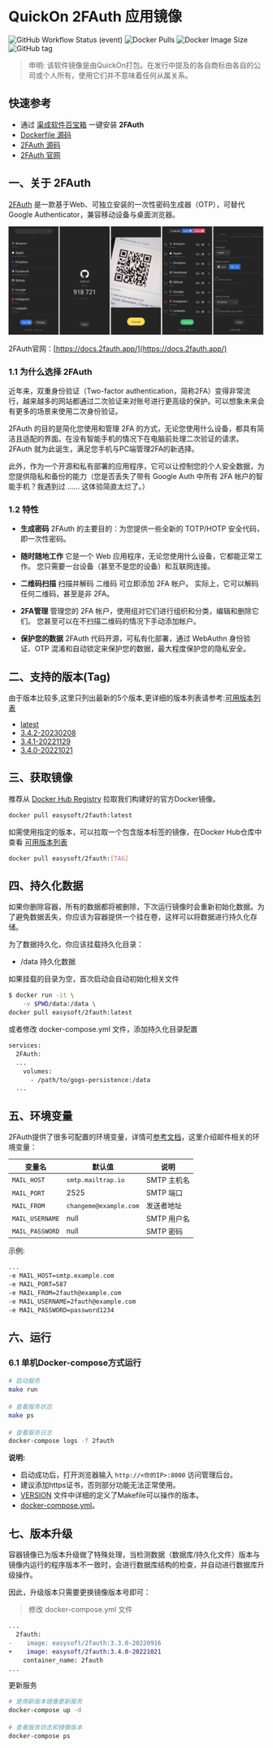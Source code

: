 <!-- 该文档是模板生成，手动修改的内容会被覆盖，详情参见：https://github.com/quicklyon/template-toolkit -->
# QuickOn 2FAuth 应用镜像

![GitHub Workflow Status (event)](https://img.shields.io/github/actions/workflow/status/quicklyon/2fauth-docker/docker.yml?style=flat-square)
![Docker Pulls](https://img.shields.io/docker/pulls/easysoft/2fauth?style=flat-square)
![Docker Image Size](https://img.shields.io/docker/image-size/easysoft/2fauth?style=flat-square)
![GitHub tag](https://img.shields.io/github/v/tag/quicklyon/2FAuth-docker?style=flat-square)

> 申明: 该软件镜像是由QuickOn打包。在发行中提及的各自商标由各自的公司或个人所有，使用它们并不意味着任何从属关系。

## 快速参考

- 通过 [渠成软件百宝箱](https://www.qucheng.com/app-install/install-2FAuth-130.html) 一键安装 **2FAuth**
- [Dockerfile 源码](https://github.com/quicklyon/2FAuth-docker)
- [2FAuth 源码](https://github.com/Bubka/2FAuth)
- [2FAuth 官网](https://docs.2fauth.app/)

## 一、关于 2FAuth

<!-- 这里写应用的【介绍信息】 -->

[2FAuth](https://docs.2fauth.app/) 是一款基于Web、可独立安装的一次性密码生成器（OTP），可替代 Google Authenticator，兼容移动设备与桌面浏览器。

![screenshots](https://raw.githubusercontent.com/quicklyon/2FAuth-docker/main/.template/2fauth_screenshots.png)

2FAuth官网：[https://docs.2fauth.app/](https://docs.2fauth.app/)


<!-- 这里写应用的【附加信息】 -->

### 1.1 为什么选择 2FAuth

近年来，双重身份验证（Two-factor authentication，简称2FA）变得非常流行，越来越多的网站都通过二次验证来对账号进行更高级的保护。可以想象未来会有更多的场景来使用二次身份验证。

2FAuth 的目的是简化您使用和管理 2FA 的方式，无论您使用什么设备，都具有简洁且适配的界面。在没有智能手机的情况下在电脑前处理二次验证的请求。2FAuth 就为此诞生，满足您手机与PC端管理2FA的新选择。

此外，作为一个开源和私有部署的应用程序，它可以让控制您的个人安全数据，为您提供隐私和备份的能力（您是否丢失了带有 Google Auth 中所有 2FA 帐户的智能手机？我遇到过 …… 这体验简直太烂了。）

### 1.2 特性

- **生成密码**
2FAuth 的主要目的：为您提供一些全新的 TOTP/HOTP 安全代码，即一次性密码。

- **随时随地工作**
它是一个 Web 应用程序，无论您使用什么设备，它都能正常工作。 您只需要一台设备（甚至不是您的设备）和互联网连接。

- **二维码扫描**
扫描并解码 二维码 可立即添加 2FA 帐户。 实际上，它可以解码任何二维码，甚至是非 2FA。

- **2FA管理**
管理您的 2FA 帐户，使用组对它们进行组织和分类，编辑和删除它们。 您甚至可以在不扫描二维码的情况下手动添加帐户。

- **保护您的数据**
2FAuth 代码开源，可私有化部署，通过 WebAuthn 身份验证、OTP 混淆和自动锁定来保护您的数据，最大程度保护您的隐私安全。

## 二、支持的版本(Tag)

由于版本比较多,这里只列出最新的5个版本,更详细的版本列表请参考:[可用版本列表](https://hub.docker.com/r/easysoft/2fauth/tags/)

<!-- 这里是镜像的【Tag】信息，通过命令维护，详情参考：https://github.com/quicklyon/template-toolkit -->
- [latest](https://github.com/Bubka/2FAuth/releases)
- [3.4.2-20230208](https://github.com/Bubka/2FAuth/releases/tag/v3.4.2)
- [3.4.1-20221129](https://github.com/Bubka/2FAuth/releases/tag/v3.4.1)
- [3.4.0-20221021](https://github.com/Bubka/2FAuth/releases/tag/v3.4.0)

## 三、获取镜像

推荐从 [Docker Hub Registry](https://hub.docker.com/r/easysoft/2fauth) 拉取我们构建好的官方Docker镜像。

```bash
docker pull easysoft/2fauth:latest
```

如需使用指定的版本，可以拉取一个包含版本标签的镜像，在Docker Hub仓库中查看 [可用版本列表](https://hub.docker.com/r/easysoft/2fauth/tags/)

```bash
docker pull easysoft/2fauth:[TAG]
```

## 四、持久化数据

如果你删除容器，所有的数据都将被删除，下次运行镜像时会重新初始化数据。为了避免数据丢失，你应该为容器提供一个挂在卷，这样可以将数据进行持久化存储。

为了数据持久化，你应该挂载持久化目录：

- /data 持久化数据

如果挂载的目录为空，首次启动会自动初始化相关文件

```bash
$ docker run -it \
    -v $PWD/data:/data \
docker pull easysoft/2fauth:latest
```

或者修改 docker-compose.yml 文件，添加持久化目录配置

```bash
services:
  2FAuth:
  ...
    volumes:
      - /path/to/gogs-persistence:/data
  ...
```

## 五、环境变量

<!-- 这里写应用的【环境变量信息】 -->

2FAuth提供了很多可配置的环境变量，详情可[参考文档](https://docs.2fauth.app/getting-started/installation/docker/docker-compose/)，这里介绍邮件相关的环境变量：

| 变量名 | 默认值 | 说明 |
| --- | --- | --- |
| `MAIL_HOST` | `smtp.mailtrap.io` |  SMTP 主机名 |
| `MAIL_PORT` | 2525 | SMTP 端口 |
| `MAIL_FROM` | `changeme@example.com` | 发送者地址 |
| `MAIL_USERNAME` | null | SMTP 用户名 |
| `MAIL_PASSWORD` | null | SMTP 密码 |

示例:

```sh
...
-e MAIL_HOST=smtp.example.com
-e MAIL_PORT=587
-e MAIL_FROM=2fauth@example.com
-e MAIL_USERNAME=2fauth@example.com
-e MAIL_PASSWORD=password1234
```

## 六、运行

### 6.1 单机Docker-compose方式运行

```bash
# 启动服务
make run

# 查看服务状态
make ps

# 查看服务日志
docker-compose logs -f 2fauth

```

<!-- 这里写应用的【make命令的备注信息】位于文档最后端 -->

**说明:**

- 启动成功后，打开浏览器输入 `http://<你的IP>:8000` 访问管理后台。
- 建议添加https证书，否则部分功能无法正常使用。
- [VERSION](https://github.com/quicklyon/2FAuth-docker/blob/main/VERSION) 文件中详细的定义了Makefile可以操作的版本。
- [docker-compose.yml](https://github.com/quicklyon/2FAuth-docker/blob/main/docker-compose.yml)。

## 七、版本升级

<!-- 这里是应用的【应用升级】信息，通过命令维护，详情参考：https://github.com/quicklyon/doc-toolkit -->
容器镜像已为版本升级做了特殊处理，当检测数据（数据库/持久化文件）版本与镜像内运行的程序版本不一致时，会进行数据库结构的检查，并自动进行数据库升级操作。

因此，升级版本只需要更换镜像版本号即可：

> 修改 docker-compose.yml 文件

```diff
...
  2fauth:
-    image: easysoft/2fauth:3.3.0-20220916
+    image: easysoft/2fauth:3.4.0-20221021
    container_name: 2fauth
...
```

更新服务

```bash
# 是用新版本镜像更新服务
docker-compose up -d

# 查看服务状态和镜像版本
docker-compose ps
```
